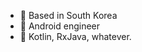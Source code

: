 - 👋 Based in South Korea
- 🌱 Android engineer
- 💞️ Kotlin, RxJava, whatever.

<!---
minkyu-types/minkyu-types is a ✨ special ✨ repository because its `README.md` (this file) appears on your GitHub profile.
You can click the Preview link to take a look at your changes.
--->
